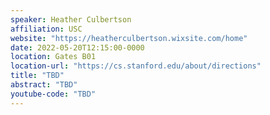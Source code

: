 ```yaml
---
speaker: Heather Culbertson
affiliation: USC
website: "https://heatherculbertson.wixsite.com/home"
date: 2022-05-20T12:15:00-0000
location: Gates B01
location-url: "https://cs.stanford.edu/about/directions"
title: "TBD"
abstract: "TBD"
youtube-code: "TBD"
---
```

